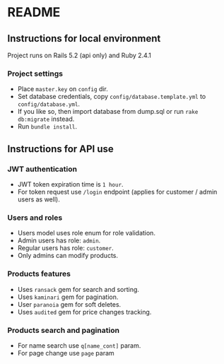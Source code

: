 # README

## Instructions for local environment

Project runs on Rails 5.2 (api only) and Ruby 2.4.1

### Project settings

- Place `master.key` on `config` dir.
- Set database credentials, copy `config/database.template.yml` to `config/database.yml`.
- If you like so, then import database from dump.sql or run `rake db:migrate` instead.
- Run `bundle install`.

## Instructions for API use

### JWT authentication

- JWT token expiration time is `1 hour`.
- For token request use `/login` endpoint (applies for customer / admin users as well).

### Users and roles

- Users model uses role enum for role validation.
- Admin users has role: `admin`.
- Regular users has role: `customer`.
- Only admins can modify products.

### Products features

- Uses `ransack` gem for search and sorting.
- Uses `kaminari` gem for pagination.
- User `paranoia` gem for soft deletes.
- Uses `audited` gem for price changes tracking.

### Products search and pagination

- For name search use `q[name_cont]` param.
- For page change use `page` param
